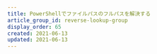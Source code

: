 ```yaml
---
title: PowerShellでファイルパスのフルパスを解決する
article_group_id: reverse-lookup-group
display_order: 65
created: 2021-06-13
updated: 2021-06-13
---
```

